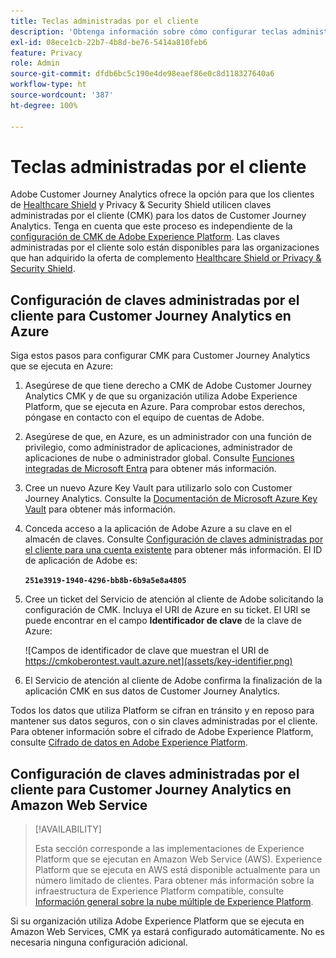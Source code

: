 ```yaml
---
title: Teclas administradas por el cliente
description: 'Obtenga información sobre cómo configurar teclas administradas por el cliente para Customer Journey Analytics. '
exl-id: 08ece1cb-22b7-4b8d-be76-5414a810feb6
feature: Privacy
role: Admin
source-git-commit: dfdb6bc5c190e4de98eaef86e0c8d118327640a6
workflow-type: ht
source-wordcount: '387'
ht-degree: 100%

---
```


# Teclas administradas por el cliente

Adobe Customer Journey Analytics ofrece la opción para que los clientes de [Healthcare Shield](https://www.adobe.com/trust/compliance/hipaa-ready.html?lang?=es) y Privacy &amp; Security Shield utilicen claves administradas por el cliente (CMK) para los datos de Customer Journey Analytics. Tenga en cuenta que este proceso es independiente de la [configuración de CMK de Adobe Experience Platform]( https://experienceleague.adobe.com/es/docs/experience-platform/landing/governance-privacy-security/customer-managed-keys/overview). Las claves administradas por el cliente solo están disponibles para las organizaciones que han adquirido la oferta de complemento [Healthcare Shield or Privacy &amp; Security Shield](https://experienceleague.adobe.com/es/docs/events/customer-data-management-voices-recordings/governance/healthcare-shield).

## Configuración de claves administradas por el cliente para Customer Journey Analytics en Azure

Siga estos pasos para configurar CMK para Customer Journey Analytics que se ejecuta en Azure:

1. Asegúrese de que tiene derecho a CMK de Adobe Customer Journey Analytics CMK y de que su organización utiliza Adobe Experience Platform, que se ejecuta en Azure. Para comprobar estos derechos, póngase en contacto con el equipo de cuentas de Adobe.
1. Asegúrese de que, en Azure, es un administrador con una función de privilegio, como administrador de aplicaciones, administrador de aplicaciones de nube o administrador global. Consulte [Funciones integradas de Microsoft Entra](https://learn.microsoft.com/es-es/entra/identity/role-based-access-control/permissions-reference) para obtener más información.
1. Cree un nuevo Azure Key Vault para utilizarlo solo con Customer Journey Analytics. Consulte la [Documentación de Microsoft Azure Key Vault](https://learn.microsoft.com/es-es/azure/key-vault/general/) para obtener más información.
1. Conceda acceso a la aplicación de Adobe Azure a su clave en el almacén de claves. Consulte [Configuración de claves administradas por el cliente para una cuenta existente](https://learn.microsoft.com/es-es/azure/storage/common/customer-managed-keys-configure-cross-tenant-existing-account?toc=%2Fazure%2Fstorage%2Fblobs%2Ftoc.json&amp;tabs=powershell-preview%2Cazure-portal#the-customer-grants-the-service-providers-app-access-to-the-key-in-the-key-vault) para obtener más información. El ID de aplicación de Adobe es:

   **`251e3919-1940-4296-bb8b-6b9a5e8a4805`**

1. Cree un ticket del Servicio de atención al cliente de Adobe solicitando la configuración de CMK. Incluya el URI de Azure en su ticket. El URI se puede encontrar en el campo **Identificador de clave** de la clave de Azure:

   ![Campos de identificador de clave que muestran el URI de https://cmkoberontest.vault.azure.net](assets/key-identifier.png)

1. El Servicio de atención al cliente de Adobe confirma la finalización de la aplicación CMK en sus datos de Customer Journey Analytics.

Todos los datos que utiliza Platform se cifran en tránsito y en reposo para mantener sus datos seguros, con o sin claves administradas por el cliente. Para obtener información sobre el cifrado de Adobe Experience Platform, consulte [Cifrado de datos en Adobe Experience Platform](ttps://experienceleague.adobe.com/es/docs/experience-platform/landing/governance-privacy-security/encryption).

## Configuración de claves administradas por el cliente para Customer Journey Analytics en Amazon Web Service

>[!AVAILABILITY]
>
>Esta sección corresponde a las implementaciones de Experience Platform que se ejecutan en Amazon Web Service (AWS). Experience Platform que se ejecuta en AWS está disponible actualmente para un número limitado de clientes. Para obtener más información sobre la infraestructura de Experience Platform compatible, consulte [Información general sobre la nube múltiple de Experience Platform](https://experienceleague.adobe.com/es/docs/experience-platform/landing/multi-cloud).

Si su organización utiliza Adobe Experience Platform que se ejecuta en Amazon Web Services, CMK ya estará configurado automáticamente. No es necesaria ninguna configuración adicional.
